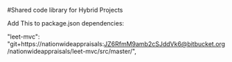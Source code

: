 #Shared code library for Hybrid Projects

Add This to package.json dependencies: 

"leet-mvc": "git+https://nationwideappraisals:JZ6RfmM9amb2cSJddVk6@bitbucket.org/nationwideappraisals/leet-mvc/src/master/",